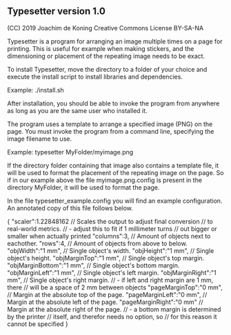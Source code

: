 Typesetter version 1.0
----------------------

(CC) 2019 Joachim de Koning
Creative Commons License BY-SA-NA


Typesetter is a program for arranging an image multiple times on a page for
printing. This is useful for example when making stickers, and the
dimensioning or placement of the repeating image needs to be exact.

To install Typesetter, move the directory to a folder of your choice and
execute the install script to install libraries and dependencies.

Example:
 ./install.sh

After installation, you should be able to invoke the program from anywhere
as long as you are the same user who installed it.

The program uses a template to arrange a specified image (PNG) on the page.
You must invoke the program from a command line, specifying the image 
filename to use.

Example:
 typesetter MyFolder/myimage.png

If the directory folder containing that image also contains a template file,
it will be used to format the placement of the repeating image on the page. 
So if in our example above the file myimage.png.config is present in the 
directory MyFolder, it will be used to format the page.

In the file typesetter_example.config you will find an example configuration.
An annotated copy of this file follows below.

{
  "scaler":1.22848162         // Scales the output to adjust final conversion
                              // to real-world metrics.
                              //  - adjust this to fit if 1 millimeter turns
                              //    out bigger or smaller when actually printed
  "columns":3,                // Amount of objects next to eachother.
  "rows":4,                   // Amount of objects from above to below.
  "objWidth":"1 mm",          // Single object's width.
  "objHeight":"1 mm",         // Single object's height.
  "objMarginTop":"1 mm",      // Single object's top margin.
  "objMarginBottom":"1 mm",   // Single object's bottom margin.
  "objMarginLeft":"1 mm",     // Single object's left margin.
  "objMarginRight":"1 mm",    // Single object's right margin.
                              //  - if left and right margin are 1 mm, there
                              //    will be a space of 2 mm between objects
  "pageMarginTop":"0 mm",     // Margin at the absolute top of the page.
  "pageMarginLeft":"0 mm",    // Margin at the absolute left of the page.
  "pageMarginRight":"0 mm"    // Margin at the absolute right of the page.
                              //  - a bottom margin is determined by the printer
                              //    itself, and therefor needs no option, so
                              //    for this reason it cannot be specified
}

